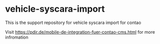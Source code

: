 # vehicle-syscara-import
This is the support repository for vehicle syscara import for contao

Visit https://pdir.de/mobile-de-integration-fuer-contao-cms.html for more infromation
